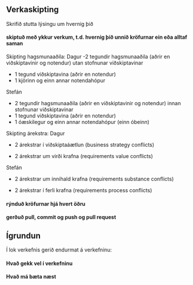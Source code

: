 ## Verkaskipting

Skrifið stutta lýsingu um hvernig þið

#### skiptuð með ykkur verkum, t.d. hvernig þið unnið kröfurnar ein eða alltaf saman

Skipting hagsmunaaðila:
Dagur
-2 tegundir hagsmunaaðila (aðrir en viðskiptavinir og notendur) utan stofnunar viðskiptavinar

- 1 tegund viðskiptavina (aðrir en notendur)
- 1 kjörinn og einn annar notendahópur

Stefán

- 2 tegundir hagsmunaaðila (aðrir en viðskiptavinir og notendur) innan stofnunar viðskiptavinar
- 1 tegund viðskiptavina (aðrir en notendur)
- 1 óæskilegur og einn annar notendahópur (einn óbeinn)

Skipting árekstra:
Dagur

- 2 árekstrar í viðskiptaáætlun (business strategy conflicts)

- 2 árekstrar um virði krafna (requirements value conflicts)

Stefán

- 2 árekstrar um innihald krafna (requirements substance conflicts)

- 2 árekstrar í ferli krafna (requirements process conflicts)

#### rýnduð kröfurnar hjá hvert öðru

#### gerðuð pull, commit og push og pull request

## Ígrundun

Í lok verkefnis gerið endurmat á verkefninu:

#### Hvað gekk vel í verkefninu

#### Hvað má bæta næst
